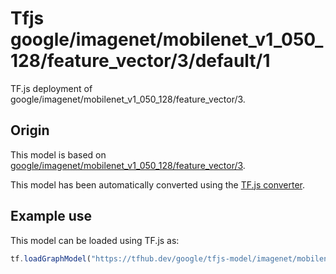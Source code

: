 # Tfjs google/imagenet/mobilenet_v1_050_128/feature_vector/3/default/1
TF.js deployment of google/imagenet/mobilenet_v1_050_128/feature_vector/3.

<!-- parent-model: google/imagenet/mobilenet_v1_050_128/feature_vector/3 -->

## Origin

This model is based on [google/imagenet/mobilenet_v1_050_128/feature_vector/3](https://tfhub.dev/google/imagenet/mobilenet_v1_050_128/feature_vector/3).

This model has been automatically converted using the [TF.js converter](https://github.com/tensorflow/tfjs/tree/master/tfjs-converter).

## Example use
This model can be loaded using TF.js as:

```javascript
tf.loadGraphModel("https://tfhub.dev/google/tfjs-model/imagenet/mobilenet_v1_050_128/feature_vector/3/default/1", { fromTFHub: true })
```
